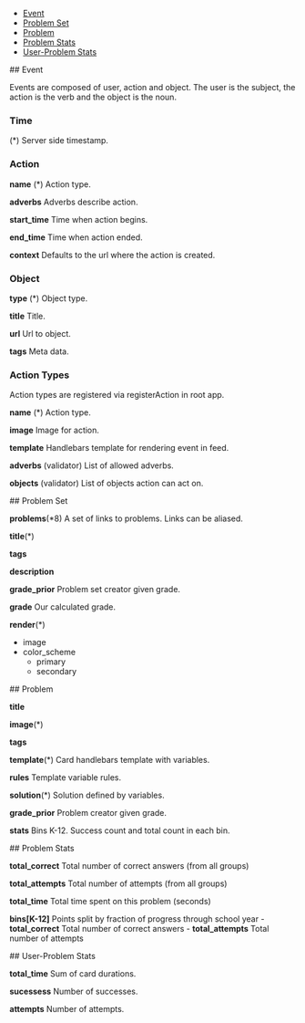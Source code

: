 - [Event](#event)
- [Problem Set](#problem_set)
- [Problem](#problem)
- [Problem Stats](#problem_stats)
- [User-Problem Stats](#user_problem_stats)

<a name="event"/>
## Event

Events are composed of user, action and object.  The user is the subject, the action is the verb and the object is the noun. 

### Time

(*) Server side timestamp. 

### Action 

__name__ (*)
Action type.

__adverbs__
Adverbs describe action.

__start_time__
Time when action begins.

__end_time__
Time when action ended.

__context__
Defaults to the url where the action is created.



### Object

__type__ (*)
Object type.

__title__
Title.

__url__
Url to object.

__tags__
Meta data.



### Action Types

Action types are registered via registerAction in root app.

__name__ (*)
Action type. 

__image__
Image for action.

__template__ 
Handlebars template for rendering event in feed.

__adverbs__ (validator)
List of allowed adverbs.

__objects__ (validator)
List of objects action can act on.


<a name="problem_set"/>
## Problem Set

__problems__(*8)
A set of links to problems. Links can be aliased.

__title__(*)

__tags__

__description__

__grade_prior__
Problem set creator given grade.

__grade__
Our calculated grade.

__render__(*)

  - image
  - color_scheme
  	- primary
  	- secondary

<a name="problem"/>
## Problem

__title__

__image__(*)

__tags__

__template__(*)
Card handlebars template with variables.

__rules__
Template variable rules.

__solution__(*)
Solution defined by variables.

__grade_prior__
Problem creator given grade.

__stats__
Bins K-12. Success count and total count in each bin.

<a name="problem_stats" />
## Problem Stats

__total_correct__
Total number of correct answers (from all groups)

__total_attempts__
Total number of attempts (from all groups)

__total_time__
Total time spent on this problem (seconds)

__bins[K-12]__
Points split by fraction of progress through school year
	- __total_correct__
	Total number of correct answers
	- __total_attempts__
	Total number of attempts

<a name="user_problem_stats" />
## User-Problem Stats

__total_time__
Sum of card durations.

__sucessess__
Number of successes.

__attempts__
Number of attempts.


